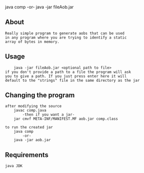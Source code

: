 java comp <optional path to file>
    -or-
java -jar fileAob.jar <optional path to file>

## About
    Really simple program to generate aobs that can be used
    in any program where you are trying to identify a static
    array of bytes in memory.

## Usage
        java -jar fileAob.jar <optional path to file>
    if you don't provide a path to a file the program will ask
    you to give a path. If you just press enter here it will 
    default to the "strings" file in the same directory as the jar

## Changing the program
    after modifying the source
        javac comp.java
            -then if you want a jar-
        jar cmvf META-INF/MANIFEST.MF aob.jar comp.class
    
    to run the created jar
        java comp
            -or-
        java -jar aob.jar

## Requirements
    java JDK

